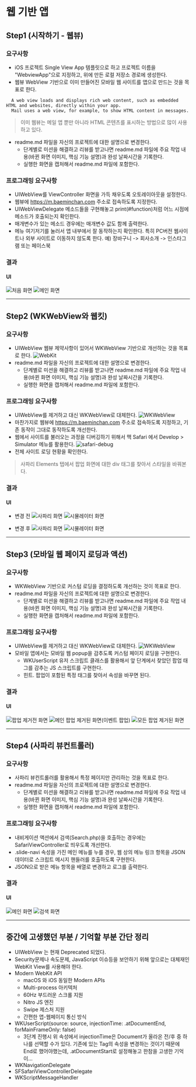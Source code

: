 # 웹 기반 앱

## Step1 (시작하기 - 웹뷰)
### 요구사항
- iOS 프로젝트 Single View App 템플릿으로 하고 프로젝트 이름을 "WebviewApp"으로 지정하고, 위에 만든 로컬 저장소 경로에 생성한다.
- 웹뷰 WebView 기반으로 이미 만들어진 모바일 웹 사이트를 앱으로 만드는 것을 목표로 한다.
```
  A web view loads and displays rich web content, such as embedded HTML and websites, directly within your app. 
  Mail uses a web view, for example, to show HTML content in messages.
```
> 이미 웹뷰는 메일 앱 뿐만 아니라 HTML 콘텐츠를 표시하는 방법으로 많이 사용하고 있다.

- readme.md 파일을 자신의 프로젝트에 대한 설명으로 변경한다.
    - 단계별로 미션을 해결하고 리뷰를 받고나면 readme.md 파일에 주요 작업 내용(바뀐 화면 이미지, 핵심 기능 설명)과 완성 날짜시간을 기록한다.
    - 실행한 화면을 캡처해서 readme.md 파일에 포함한다.

### 프로그래밍 요구사항
- UIWebView를 ViewController 화면을 가득 채우도록 오토레이아웃을 설정한다.
- 웹뷰에 https://m.baeminchan.com 주소로 접속하도록 지정한다.
- UIWebViewDelegate 메소드들을 구현해놓고 print(#function)처럼 어느 시점에 메소드가 호출되는지 확인한다.
- 매개변수가 있는 메소드 경우에는 매개변수 값도 함께 출력한다.
- 메뉴 여기저기를 눌러서 앱 내부에서 잘 동작하는지 확인한다. 특히 PC버전 웹사이트나 외부 사이트로 이동하지 않도록 한다. 예) 장바구니 -> 회사소개 -> 인스타그램 또는 페이스북

### 결과
#### UI
![처음 화면](materials/step1_01.png)
![메인 화면](materials/step1_02.png)

---
## Step2 (WKWebView와 웹킷)
### 요구사항
- UIWebView 웹뷰 제약사항이 있어서 WKWebView 기반으로 개선하는 것을 목표로 한다.
![WebKit](materials/webapp-step2-webkit.png)
- readme.md 파일을 자신의 프로젝트에 대한 설명으로 변경한다.
    - 단계별로 미션을 해결하고 리뷰를 받고나면 readme.md 파일에 주요 작업 내용(바뀐 화면 이미지, 핵심 기능 설명)과 완성 날짜시간을 기록한다.
    - 실행한 화면을 캡처해서 readme.md 파일에 포함한다.

### 프로그래밍 요구사항
- UIWebView를 제거하고 대신 WKWebView로 대체한다.
![WKWebView](materials/webapp-step2-WKWebView.png)
- 마찬가지로 웹뷰에 https://m.baeminchan.com 주소로 접속하도록 지정하고, 기존 동작이 그대로 동작하도록 개선한다.
- 웹에서 사이트를 불러오는 과정을 디버깅하기 위해서 맥 Safari 에서 Develop > Simulator 메뉴를 활용한다.
![safari-debug](materials/webapp-step2-safari-debug.png)
- 전체 사이트 로딩 현황을 확인한다.
> 사파리 Elements 탭에서 팝업 화면에 대한 div 태그를 찾아서 스타일을 바꿔본다.

### 결과
#### UI
- 변경 전
![사파리 화면](materials/step2_01.png)
![시뮬레이터 화면](materials/step1_02.png)

- 변경 후
![사파리 화면](materials/step2_02.png)
![시뮬레이터 화면](materials/step2_03.png)

---
## Step3 (모바일 웹 페이지 로딩과 액션)
### 요구사항
- WKWebView 기반으로 커스텀 로딩을 결정하도록 개선하는 것이 목표로 한다.
- readme.md 파일을 자신의 프로젝트에 대한 설명으로 변경한다.
    - 단계별로 미션을 해결하고 리뷰를 받고나면 readme.md 파일에 주요 작업 내용(바뀐 화면 이미지, 핵심 기능 설명)과 완성 날짜시간을 기록한다.
    - 실행한 화면을 캡처해서 readme.md 파일에 포함한다.

### 프로그래밍 요구사항
- UIWebView를 제거하고 대신 WKWebView로 대체한다.
![WKWebView](materials/webapp-step3-pageloading.png)
- 모바일 앱에서는 모바일 웹 popup을 감추도록 커스텀 페이지 로딩을 구현한다.
    - WKUserScript 유저 스크립트 클래스를 활용해서 앞 단계에서 찾았던 팝업 태그를 감추는 JS 스크립트를 구현한다.
    - 힌트. 팝업이 포함된 특정 태그를 찾아서 속성을 바꾸면 된다.

### 결과
#### UI
![팝업 제거전 화면](materials/step1_01.png)
![메인 팝업 제거된 화면(이벤트 팝업)](materials/step3_01.png)
![모든 팝업 제거된 화면](materials/step1_02.png)

---
## Step4 (사파리 뷰컨트롤러)
### 요구사항
- 사파리 뷰컨트롤러를 활용해서 특정 페이지만 관리하는 것을 목표로 한다.
- readme.md 파일을 자신의 프로젝트에 대한 설명으로 변경한다.
    - 단계별로 미션을 해결하고 리뷰를 받고나면 readme.md 파일에 주요 작업 내용(바뀐 화면 이미지, 핵심 기능 설명)과 완성 날짜시간을 기록한다.
    - 실행한 화면을 캡처해서 readme.md 파일에 포함한다.

### 프로그래밍 요구사항
- 내비게이션 액션에서 검색(Search.php)을 호출하는 경우에는 SafariViewController로 띄우도록 개선한다.
- .slide-navi 속성을 가진 메인 메뉴를 누를 경우, 웹 상의 메뉴 링크 항목을 JSON 데이터로 스크립트 메시지 핸들러를 호출하도록 구현한다.
- JSON으로 받은 메뉴 항목을 배열로 변경하고 로그를 출력한다.

### 결과
#### UI
![메인 화면](materials/step1_02.png)
![검색 화면](materials/step4_01.png)

---
## 중간에 고생했던 부분 / 기억할 부분 간단 정리
- UIWebView 는 현재 Deprecated 되었다.
- Security문제나 속도문제, JavaScript 이슈등을 보안하기 위해 앞으로는 대체재인 WebKit View를 사용해야 한다.
- Modern WebKit API
    - macOS 와 iOS 동일한 Modern APIs
    - Multi-process 아키텍처
    - 60Hz 부드러운 스크롤 지원
    - Nitro JS 엔진
    - Swipe 제스처 지원
    - 간편한 앱-웹페이지 통신 방식
- WKUserScript(source: source, injectionTime: .atDocumentEnd, forMainFrameOnly: false)
    - 3단계 진행시 위 속성에서 injectionTime은 Document가 올라온 전/후 중 하나를 선택할 수가 있다. 기존에 있는 Tag의 속성을 변경하는 것이기 때문에 End로 했어야했는데, .atDocumentStart로 설정해놓고 한참을 고생한 기억이...
- WKNavigationDelegate
- SFSafariViewControllerDelegate
- WKScriptMessageHandler
